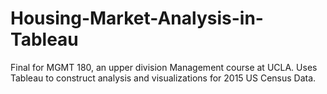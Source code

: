 # Housing-Market-Analysis-in-Tableau
Final for MGMT 180, an upper division Management course at UCLA. Uses Tableau to construct analysis and visualizations for 2015 US Census Data.
